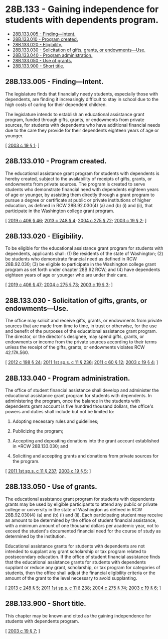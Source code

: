 # 28B.133 - Gaining independence for students with dependents program.
* [28B.133.005 - Finding—Intent.](#28b133005---findingintent)
* [28B.133.010 - Program created.](#28b133010---program-created)
* [28B.133.020 - Eligibility.](#28b133020---eligibility)
* [28B.133.030 - Solicitation of gifts, grants, or endowments—Use.](#28b133030---solicitation-of-gifts-grants-or-endowmentsuse)
* [28B.133.040 - Program administration.](#28b133040---program-administration)
* [28B.133.050 - Use of grants.](#28b133050---use-of-grants)
* [28B.133.900 - Short title.](#28b133900---short-title)
## 28B.133.005 - Finding—Intent.
The legislature finds that financially needy students, especially those with dependents, are finding it increasingly difficult to stay in school due to the high costs of caring for their dependent children.

The legislature intends to establish an educational assistance grant program, funded through gifts, grants, or endowments from private sources, for students with dependents who have additional financial needs due to the care they provide for their dependents eighteen years of age or younger.

\[ [2003 c 19 § 1](https://lawfilesext.leg.wa.gov/biennium/2003-04/Pdf/Bills/Session%20Laws/House/1277-S.SL.pdf?cite=2003%20c%2019%20§%201); \]

## 28B.133.010 - Program created.
The educational assistance grant program for students with dependents is hereby created, subject to the availability of receipts of gifts, grants, or endowments from private sources. The program is created to serve students who demonstrate financial need with dependents eighteen years of age or younger, by assisting them directly through a grant program to pursue a degree or certificate at public or private institutions of higher education, as defined in RCW 28B.92.030(4) (a) and (b) (i) and (ii), that participate in the Washington college grant program.

\[ [2019 c 406 § 46](https://lawfilesext.leg.wa.gov/biennium/2019-20/Pdf/Bills/Session%20Laws/House/2158-S2.SL.pdf?cite=2019%20c%20406%20§%2046); [2013 c 248 § 4](https://lawfilesext.leg.wa.gov/biennium/2013-14/Pdf/Bills/Session%20Laws/Senate/5195-S.SL.pdf?cite=2013%20c%20248%20§%204); [2004 c 275 § 72](https://lawfilesext.leg.wa.gov/biennium/2003-04/Pdf/Bills/Session%20Laws/House/3103-S.SL.pdf?cite=2004%20c%20275%20§%2072); [2003 c 19 § 2](https://lawfilesext.leg.wa.gov/biennium/2003-04/Pdf/Bills/Session%20Laws/House/1277-S.SL.pdf?cite=2003%20c%2019%20§%202); \]

## 28B.133.020 - Eligibility.
To be eligible for the educational assistance grant program for students with dependents, applicants shall: (1) Be residents of the state of Washington; (2) be students who demonstrate financial need as defined in RCW 28B.92.030; (3) be eligible to participate in the Washington college grant program as set forth under chapter 28B.92 RCW; and (4) have dependents eighteen years of age or younger who are under their care.

\[ [2019 c 406 § 47](https://lawfilesext.leg.wa.gov/biennium/2019-20/Pdf/Bills/Session%20Laws/House/2158-S2.SL.pdf?cite=2019%20c%20406%20§%2047); [2004 c 275 § 73](https://lawfilesext.leg.wa.gov/biennium/2003-04/Pdf/Bills/Session%20Laws/House/3103-S.SL.pdf?cite=2004%20c%20275%20§%2073); [2003 c 19 § 3](https://lawfilesext.leg.wa.gov/biennium/2003-04/Pdf/Bills/Session%20Laws/House/1277-S.SL.pdf?cite=2003%20c%2019%20§%203); \]

## 28B.133.030 - Solicitation of gifts, grants, or endowments—Use.
The office may solicit and receive gifts, grants, or endowments from private sources that are made from time to time, in trust or otherwise, for the use and benefit of the purposes of the educational assistance grant program. The director, or the director's designee, may spend gifts, grants, or endowments or income from the private sources according to their terms unless the receipt of the gifts, grants, or endowments violates RCW 42.17A.560.

\[ [2012 c 198 § 24](https://lawfilesext.leg.wa.gov/biennium/2011-12/Pdf/Bills/Session%20Laws/Senate/6581-S.SL.pdf?cite=2012%20c%20198%20§%2024); [2011 1st sp.s. c 11 § 236](https://lawfilesext.leg.wa.gov/biennium/2011-12/Pdf/Bills/Session%20Laws/Senate/5182-S2.SL.pdf?cite=2011%201st%20sp.s.%20c%2011%20§%20236); [2011 c 60 § 12](https://lawfilesext.leg.wa.gov/biennium/2011-12/Pdf/Bills/Session%20Laws/House/1048-S.SL.pdf?cite=2011%20c%2060%20§%2012); [2003 c 19 § 4](https://lawfilesext.leg.wa.gov/biennium/2003-04/Pdf/Bills/Session%20Laws/House/1277-S.SL.pdf?cite=2003%20c%2019%20§%204); \]

## 28B.133.040 - Program administration.
The office of student financial assistance shall develop and administer the educational assistance grant program for students with dependents. In administering the program, once the balance in the students with dependents grant account is five hundred thousand dollars, the office's powers and duties shall include but not be limited to:

1. Adopting necessary rules and guidelines;

2. Publicizing the program;

3. Accepting and depositing donations into the grant account established in *RCW 28B.133.030; and

4. Soliciting and accepting grants and donations from private sources for the program.

\[ [2011 1st sp.s. c 11 § 237](https://lawfilesext.leg.wa.gov/biennium/2011-12/Pdf/Bills/Session%20Laws/Senate/5182-S2.SL.pdf?cite=2011%201st%20sp.s.%20c%2011%20§%20237); [2003 c 19 § 5](https://lawfilesext.leg.wa.gov/biennium/2003-04/Pdf/Bills/Session%20Laws/House/1277-S.SL.pdf?cite=2003%20c%2019%20§%205); \]

## 28B.133.050 - Use of grants.
The educational assistance grant program for students with dependents grants may be used by eligible participants to attend any public or private college or university in the state of Washington as defined in RCW 28B.92.030(4) (a) and (b) (i) and (ii). Each participating student may receive an amount to be determined by the office of student financial assistance, with a minimum amount of one thousand dollars per academic year, not to exceed the student's documented financial need for the course of study as determined by the institution.

Educational assistance grants for students with dependents are not intended to supplant any grant scholarship or tax program related to postsecondary education. If the office of student financial assistance finds that the educational assistance grants for students with dependents supplant or reduce any grant, scholarship, or tax program for categories of students, then the office shall adjust the financial eligibility criteria or the amount of the grant to the level necessary to avoid supplanting.

\[ [2013 c 248 § 5](https://lawfilesext.leg.wa.gov/biennium/2013-14/Pdf/Bills/Session%20Laws/Senate/5195-S.SL.pdf?cite=2013%20c%20248%20§%205); [2011 1st sp.s. c 11 § 238](https://lawfilesext.leg.wa.gov/biennium/2011-12/Pdf/Bills/Session%20Laws/Senate/5182-S2.SL.pdf?cite=2011%201st%20sp.s.%20c%2011%20§%20238); [2004 c 275 § 74](https://lawfilesext.leg.wa.gov/biennium/2003-04/Pdf/Bills/Session%20Laws/House/3103-S.SL.pdf?cite=2004%20c%20275%20§%2074); [2003 c 19 § 6](https://lawfilesext.leg.wa.gov/biennium/2003-04/Pdf/Bills/Session%20Laws/House/1277-S.SL.pdf?cite=2003%20c%2019%20§%206); \]

## 28B.133.900 - Short title.
This chapter may be known and cited as the gaining independence for students with dependents program.

\[ [2003 c 19 § 7](https://lawfilesext.leg.wa.gov/biennium/2003-04/Pdf/Bills/Session%20Laws/House/1277-S.SL.pdf?cite=2003%20c%2019%20§%207); \]

